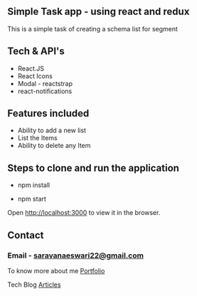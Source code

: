 ## Simple Task app - using react and redux 

This is a simple task of creating a schema list for segment



## Tech & API's

* React.JS
* React Icons
* Modal - reactstrap
* react-notifications

## Features included
* Ability to add a new list
* List the  Items
* Ability to delete any  Item

## Steps to clone and run the application

* npm install 

* npm start

Open [http://localhost:3000](http://localhost:3000) to view it in the browser.

## Contact 

### Email - saravanaeswari22@gmail.com

To know more about me [Portfolio](https://saravana.netlify.app/)

Tech Blog [Articles](https://saravana-blog.netlify.app/)